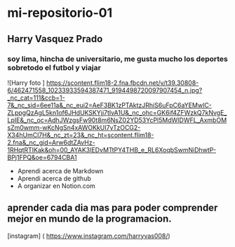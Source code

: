 # mi-repositorio-01

## Harry Vasquez Prado

### soy lima, hincha de universitario, me gusta mucho los deportes sobretodo el futbol y viajar

![Harry foto ] https://scontent.flim18-2.fna.fbcdn.net/v/t39.30808-6/462471558_10233933594387471_9194498720097907454_n.jpg?_nc_cat=111&ccb=1-7&_nc_sid=6ee11a&_nc_eui2=AeF3BK1zPTAktzJRhiS6uFpC6aYEMwIC-ZLppgQzAgL5kn1of6JHdUKSKYjj7tIvA1U&_nc_ohc=GK6if4ZFWzkQ7kNvgE_LpIE&_nc_oc=AdhJWzgsFw90t8m6NsZ02YD53YcPl5MdWIDWFL_AxmbOMsZm0wmm-wKcNgSn4xAWOKkUI7yTzOCG2-X34hUmCl7H&_nc_zt=23&_nc_ht=scontent.flim18-2.fna&_nc_gid=Arw6dtZAvHz-1RHqtRTIKak&oh=00_AYAK3IEDvMTtPY4THB_e_RL6XoqbSwmNiDhwtP-BPj1FPQ&oe=6794CBA1

- Aprendi acerca de Markdown
- Aprendi acerca de github
- A organizar en Notion.com

## aprender cada dia mas para poder comprender mejor en mundo de la programacion.

[instagram] ( https://www.instagram.com/harryvas008/)



